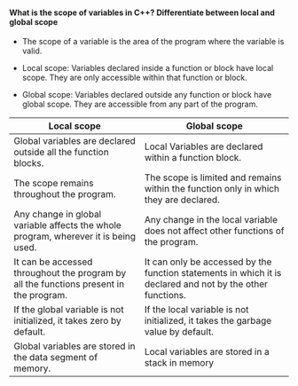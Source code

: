 <h4> What is the scope of variables in C++? Differentiate between local and global scope</h4>

- The scope of a variable is the area of the program where the variable is valid.

- Local scope: Variables declared inside a function or block have local scope. They are only accessible within
that function or block.

- Global scope: Variables declared outside any function or block have global scope. They are accessible from any
part of the program.

| Local scope | Global scope |
| --- | --- |
Global variables are declared outside all the function blocks. |Local Variables are declared within a function block.
The scope remains throughout the program. |The scope is limited and remains within the function only in which they are declared.
Any change in global variable affects the whole program, wherever it is being used. |Any change in the local variable does not affect other functions of the program.
It can be accessed throughout the program by all the functions present in the program.|It can only be accessed by the function statements in which it is declared and not by the other functions.
If the global variable is not initialized, it takes zero by default.| If the local variable is not initialized, it takes the garbage value by default.
Global variables are stored in the data segment of memory. | Local variables are stored in a stack in memory